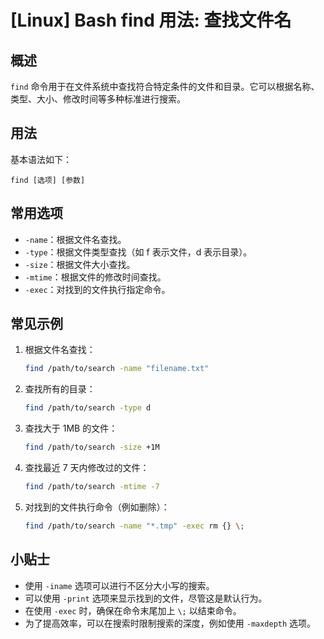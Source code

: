# [Linux] Bash find 用法: 查找文件名

## 概述
`find` 命令用于在文件系统中查找符合特定条件的文件和目录。它可以根据名称、类型、大小、修改时间等多种标准进行搜索。

## 用法
基本语法如下：
```
find [选项] [参数]
```

## 常用选项
- `-name`：根据文件名查找。
- `-type`：根据文件类型查找（如 f 表示文件，d 表示目录）。
- `-size`：根据文件大小查找。
- `-mtime`：根据文件的修改时间查找。
- `-exec`：对找到的文件执行指定命令。

## 常见示例
1. 根据文件名查找：
   ```bash
   find /path/to/search -name "filename.txt"
   ```

2. 查找所有的目录：
   ```bash
   find /path/to/search -type d
   ```

3. 查找大于 1MB 的文件：
   ```bash
   find /path/to/search -size +1M
   ```

4. 查找最近 7 天内修改过的文件：
   ```bash
   find /path/to/search -mtime -7
   ```

5. 对找到的文件执行命令（例如删除）：
   ```bash
   find /path/to/search -name "*.tmp" -exec rm {} \;
   ```

## 小贴士
- 使用 `-iname` 选项可以进行不区分大小写的搜索。
- 可以使用 `-print` 选项来显示找到的文件，尽管这是默认行为。
- 在使用 `-exec` 时，确保在命令末尾加上 `\;` 以结束命令。
- 为了提高效率，可以在搜索时限制搜索的深度，例如使用 `-maxdepth` 选项。